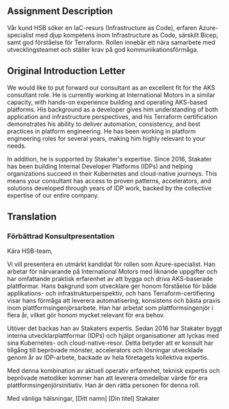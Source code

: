 ## Assignment Description
Vår kund HSB söker en IaC-resurs (Infrastructure as Code), erfaren Azure-specialist med djup kompetens inom Infrastructure as Code, särskilt Bicep, samt god förståelse för Terraform. Rollen innebär ett nära samarbete med utvecklingsteamet och ställer krav på god kommunikationsförmåga. 

## Original Introduction Letter
We would like to put forward our consultant as an excellent fit for the AKS consultant role. He is currently working at International Motors in a similar capacity, with hands-on experience building and operating AKS-based platforms. His background as a developer gives him understanding of both application and infrastructure perspectives, and his Terraform certification demonstrates his ability to deliver automation, consistency, and best practices in platform engineering. He has been working in platform engineering roles for several years, making him highly relevant to your needs.

In addition, he is supported by Stakater's expertise. Since 2016, Stakater has been building Internal Developer Platforms (IDPs) and helping organizations succeed in their Kubernetes and cloud-native journeys. This means your consultant has access to proven patterns, accelerators, and solutions developed through years of IDP work, backed by the collective expertise of our entire company.

## Translation
### Förbättrad Konsultpresentation

Kära HSB-team,

Vi vill presentera en utmärkt kandidat för rollen som Azure-specialist. Han arbetar för närvarande på International Motors med liknande uppgifter och har omfattande praktisk erfarenhet av att bygga och driva AKS-baserade plattformar. Hans bakgrund som utvecklare ger honom förståelse för både applikations- och infrastrukturperspektiv, och hans Terraform-certifiering visar hans förmåga att leverera automatisering, konsistens och bästa praxis inom plattformsingenjörsarbete. Han har arbetat som plattformsingenjör i flera år, vilket gör honom mycket relevant för era behov.

Utöver det backas han av Stakaters expertis. Sedan 2016 har Stakater byggt interna utvecklarplattformar (IDPs) och hjälpt organisationer att lyckas med sina Kubernetes- och cloud-native-resor. Detta betyder att er konsult har tillgång till beprövade mönster, accelerators och lösningar utvecklade genom år av IDP-arbete, backade av hela företagets kollektiva expertis.

Med denna kombination av aktuell operativ erfarenhet, teknisk expertis och beprövade metodiker kommer han att leverera omedelbar värde för era plattformsingenjörsinitiativ. Han är den rätta personen för denna roll.

Med vänliga hälsningar,
[Ditt namn]
[Din titel]
Stakater 